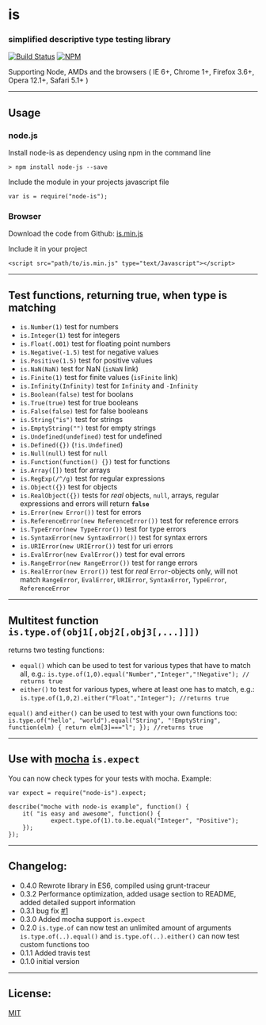 # is #
### simplified descriptive type testing library ###
[![Build Status](https://travis-ci.org/bbuecherl/node-is.png)](https://travis-ci.org/bbuecherl/node-is)
[![NPM](https://nodei.co/npm/node-is.png)](https://nodei.co/npm/node-is/)

Supporting Node, AMDs and the browsers ( IE 6+, Chrome 1+, Firefox 3.6+, Opera 12.1+, Safari 5.1+ )

-----
## Usage ##

### node.js ###
Install node-is as dependency using npm in the command line
```
> npm install node-js --save
```

Include the module in your projects javascript file
```
var is = require("node-is");
```

### Browser ###
Download the code from Github: [is.min.js][3]

Include it in your project
```
<script src="path/to/is.min.js" type="text/Javascript"></script>
```

-----
## Test functions, returning true, when type is matching ##
- `is.Number(1)` test for numbers
- `is.Integer(1)` test for integers
- `is.Float(.001)` test for floating point numbers
- `is.Negative(-1.5)` test for negative values
- `is.Positive(1.5)` test for positive values
- `is.NaN(NaN)` test for NaN (`isNaN` link)
- `is.Finite(1)` test for finite values (`isFinite` link)
- `is.Infinity(Infinity)` test for `Infinity` and `-Infinity`
- `is.Boolean(false)` test for boolans
- `is.True(true)` test for true booleans
- `is.False(false)` test for false booleans
- `is.String("is")` test for strings
- `is.EmptyString("")` test for empty strings
- `is.Undefined(undefined)` test for undefined
- `is.Defined({})` (`!is.Undefined`)
- `is.Null(null)` test for `null`
- `is.Function(function() {})` test for functions
- `is.Array([])` test for arrays
- `is.RegExp(/^/g)` test for regular expressions
- `is.Object({})` test for objects
- `is.RealObject({})` tests for *real* objects, `null`, arrays, regular expressions and errors will return **`false`**
- `is.Error(new Error())` test for errors
- `is.ReferenceError(new ReferenceError())` test for reference errors
- `is.TypeError(new TypeError())` test for type errors
- `is.SyntaxError(new SyntaxError())` test for syntax errors
- `is.URIError(new URIError())` test for uri errors
- `is.EvalError(new EvalError())` test for eval errors
- `is.RangeError(new RangeError())` test for range errors
- `is.RealError(new Error())` test for *real* `Error`-objects only, will not match `RangeError`, `EvalError`, `URIError`, `SyntaxError`, `TypeError`, `ReferenceError`

-----
## Multitest function `is.type.of(obj1[,obj2[,obj3[,...]]])` ##
returns two testing functions:

- `equal()` which can be used to test for various types that have to match all, e.g.: `is.type.of(1,0).equal("Number","Integer","!Negative"); // returns true`
- `either()` to test for various types, where at least one has to match, e.g.: `is.type.of(1,0,2).either("Float","Integer"); //returns true`

`equal()` and `either()` can be used to test with your own functions too:
`is.type.of("hello", "world").equal("String", "!EmptyString", function(elm) { return elm[3]==="l"; }); //returns true`

-----
## Use with [mocha][2] `is.expect` ##
You can now check types for your tests with mocha.
Example:

```
var expect = require("node-is").expect;

describe("moche with node-is example", function() {
    it( "is easy and awesome", function() {
            expect.type.of(1).to.be.equal("Integer", "Positive");
    });
});
```

-----
## Changelog: ##
- 0.4.0 Rewrote library in ES6, compiled using grunt-traceur
- 0.3.2 Performance optimization, added usage section to README, added detailed support information
- 0.3.1 bug fix [#1][4]
- 0.3.0 Added mocha support `is.expect`
- 0.2.0 `is.type.of` can now test an unlimited amount of arguments `is.type.of(..).equal()` and `is.type.of(..).either()` can now test custom functions too
- 0.1.1 Added travis test
- 0.1.0 initial version

-----
## License: ##
[MIT][1]


  [1]: http://bbuecherl.mit-license.org/
  [2]: http://visionmedia.github.io/mocha
  [3]: https://github.com/bbuecherl/node-is/blob/master/is.min.js
  [4]: https://github.com/bbuecherl/node-is/issues/1
